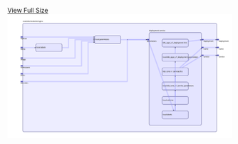[View Full Size](https://raw.githubusercontent.com/mingfang/terraform-k8s-modules/master/modules/nginx/diagram.svg?sanitize=true)<img src="diagram.svg"/>
